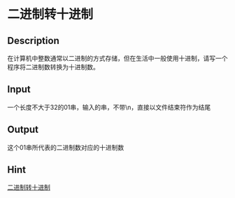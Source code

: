 # 二进制转十进制

## Description

在计算机中整数通常以二进制的方式存储，但在生活中一般使用十进制，请写一个程序将二进制数转换为十进制数。


## Input

一个长度不大于32的01串，输入的串，不带\n，直接以文件结束符作为结尾

## Output

这个01串所代表的二进制数对应的十进制数

## Hint

[二进制转十进制](http://baike.baidu.com/link?url=dpNS8pMjNS6I4hKqgFk3Ex2trfvSFevZjoMiSoGcFeLfMI2K5OiWzx32ijSVznTQE-J6pqbKlHGVWRPQv9LQGa6RDu03wcjKRQkycN72WOJl_tvwMDbPyBVYbec5FggMhgCMU9dXWCxKRULzolaKy3rnm3C3mo_n1Axud4LLI9K)